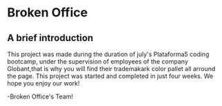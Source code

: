 # Broken Office

## A brief introduction

 This project was made during the duration of july's Plataforma5 coding bootcamp, under the supervision of employees of the company Globant,that is why you will find their trademakark color pallet all arround the page. This project was started and completed in just four weeks.
 We hope you enjoy our work!

-Broken Office's Team!